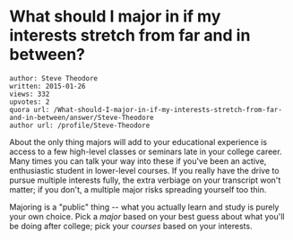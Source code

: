 # What should I major in if my interests stretch from far and in between?

	author: Steve Theodore
	written: 2015-01-26
	views: 332
	upvotes: 2
	quora url: /What-should-I-major-in-if-my-interests-stretch-from-far-and-in-between/answer/Steve-Theodore
	author url: /profile/Steve-Theodore


About the only thing majors will add to your educational experience is access to a few high-level classes or seminars late in your college career. Many times you can talk your way into these if you've been an active, enthusiastic student in lower-level courses. If you really have the drive to pursue multiple interests fully, the extra verbiage on your transcript won't matter; if you don't, a multiple major risks spreading yourself too thin. 

Majoring is a "public" thing -- what you actually learn and study is purely your own choice. Pick a _major_ based on your best guess about what you'll be doing after college; pick your _courses_ based on your interests.

